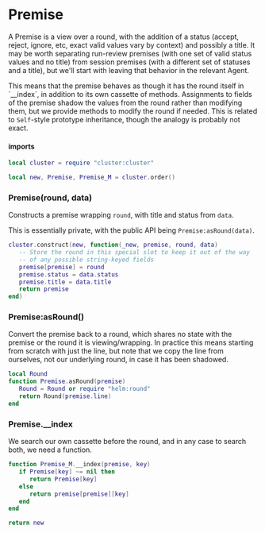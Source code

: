 # Premise

A Premise is a view over a round, with the addition of a status \(accept,
reject, ignore, etc, exact valid values vary by context\) and possibly a title\.
It may be worth separating run\-review premises \(with one set of valid status
values and no title\) from session premises \(with a different set of statuses
and a title\), but we'll start with leaving that behavior in the relevant
Agent\.

This means that the premise behaves as though it has the round itself in
\`\_\_index\`, in addition to its own cassette of methods\. Assignments to fields
of the premise shadow the values from the round rather than modifying them,
but we provide methods to modify the round if needed\. This is related to
`Self`\-style prototype inheritance, though the analogy is probably not exact\.

#### imports

```lua
local cluster = require "cluster:cluster"
```

```lua
local new, Premise, Premise_M = cluster.order()
```


### Premise\(round, data\)

Constructs a premise wrapping `round`, with title and status from `data`\.

This is essentially private, with the public API being
`Premise:asRound(data)`\.

```lua
cluster.construct(new, function(_new, premise, round, data)
   -- Store the round in this special slot to keep it out of the way
   -- of any possible string-keyed fields
   premise[premise] = round
   premise.status = data.status
   premise.title = data.title
   return premise
end)
```


### Premise:asRound\(\)

Convert the premise back to a round, which shares no state with the premise or
the round it is viewing/wrapping\. In practice this means starting from scratch
with just the line, but note that we copy the line from ourselves, not our
underlying round, in case it has been shadowed\.

```lua
local Round
function Premise.asRound(premise)
   Round = Round or require "helm:round"
   return Round(premise.line)
end
```


### Premise\.\_\_index

We search our own cassette before the round, and in any case to search both,
we need a function\.

```lua
function Premise_M.__index(premise, key)
   if Premise[key] ~= nil then
      return Premise[key]
   else
      return premise[premise][key]
   end
end
```


```lua
return new
```
